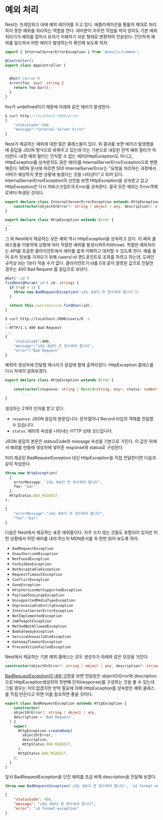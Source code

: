 # 예외 처리

Nest는 프레임워크 내에 예외 레이어를 두고 있다. 애플리케이션을 통틀어 제대로 처리하지 못한 예외를 처리하는 역할을 한다. 여러분이 아무런 작업을 하지 않아도 기본 예외 처리기가 예외를 잡아서 유저가 이해하기 쉬운 형태로 변환하여 전송된다. 간단하게 예외를 일으켜서 어떤 에러가 발생하는지 확인해 보도록 하자.

```ts
import { InternalServerErrorException } from '@nestjs/common';

@Controller()
export class AppController {
    ...

  @Get('/error')
  error(foo: any): string {
    return foo.bar();
  }
}
```

foo가 undefined이기 때문에 아래와 같은 에러가 발생한다.

```ts
$ curl http://localhost:3000/error
{
    "statusCode":500,
    "message":"Internal Server Error"
}
```

Nest가 제공하는 예외에 대한 많은 클래스들이 있다. 위 결과를 보면 에러가 발생했을 때 응답을 JSON 형식으로 바꿔주고 있는데 이는 기본으로 내장된 전역 예외 필터가 처리한다. 내장 예외 필터는 인식할 수 없는 에러(HttpException도 아니고, HttpException를 상속받지도 않은 에러)를 InternalServerErrorException으로 변환해준다. MDN 문서에 따르면 500 InternalServerError는 "요청을 처리하는 과정에서 서버가 예상하지 못한 상황에 놓였다는 것을 나타낸다"고 되어 있다. InternalServerErrorException의 선언을 보면 HttpException을 상속받고 있고 HttpException은 다시 자바스크립트의 Error를 상속한다. 결국 모든 예외는 Error객체 로부터 파생된 것이다.

```ts
export declare class InternalServerErrorException extends HttpException {
    constructor(objectOrError?: string | object | any, description?: string);
}

export declare class HttpException extends Error {
...
}
```

그 외 Nest에서 제공하는 모든 예외 역시 HttpException을 상속하고 있다. 이 예외 클래스들을 이용하여 상황에 따라 적절한 예외를 발생시켜주자(throw). 적절한 예외처리는 API를 호출한 클라이언트에서 에러를 쉽게 이해하고 대처할 수 있도록 한다. 예를 들어 유저 정보를 가져오기 위해 /users/:id 엔드포인트로 조회를 하려고 하는데, 도메인 규칙상 id는 1보다 작을 수가 없다. 클라이언트가 id를 0과 같이 잘못된 값으로 전달한 경우는 400 Bad Request 를 응답으로 보낸다.

```ts
@Get(':id')
findOne(@Param('id') id: string) {
  if (+id < 1) {
    throw new BadRequestException('id는 0보다 큰 정수여야 합니다');
  }

  return this.usersService.findOne(+id);
}
```

```bash
$ curl http://localhost:3000/users/0 -v
...
< HTTP/1.1 400 Bad Request
...
{
    "statusCode":400,
    "message":"id는 0보다 큰 정수여야 합니다",
    "error":"Bad Request"
}
```

예외의 생성자에 전달할 메시지가 응답에 함께 출력되었다. HttpException 클래스를 다시 자세히 살펴보겠다.

```ts
export declare class HttpException extends Error {
        ...
    constructor(response: string | Record<string, any>, status: number);
        ...
}
```

생성자는 2개의 인자를 받고 있다.

- `response`: JSON 응답의 본문입니다. 문자열이나 Record 타입의 객체를 전달할 수 있습니다.
- `status`: 에러의 속성을 나타내는 HTTP 상태 코드입니다.

JSON 응답의 본문은 statusCode와 message 속성을 기본으로 가진다. 이 값은 위에서 예외를 만들때 생성자에 넣어준 response와 status로 구성된다.

미리 제공된 BadRequestException 대신 HttpException을 직접 전달한다면 다음과 같이 작성한다.

```ts
throw new HttpException(
  {
    errorMessage: 'id는 0보다 큰 정수여야 합니다',
    foo: 'bar'
  },
  HttpStatus.BAD_REQUEST
);

```

```ts
{
    "errorMessage":"id는 0보다 큰 정수여야 합니다",
    "foo":"bar"
}
```

다음은 Nest에서 제공하는 표준 예외들이다. 자주 쓰지 않는 것들도 포함되어 있지만 어떤 상황에서 어떤 에러를 내야 하는지 MDN문서를 꼭 한번 읽어 보도록 하자.

- `BadRequestException`
- `UnauthorizedException`
- `NotFoundException`
- `ForbiddenException`
- `NotAcceptableException`
- `RequestTimeoutException`
- `ConflictException`
- `GoneException`
- `HttpVersionNotSupportedException`
- `PayloadTooLargeException`
- `UnsupportedMediaTypeException`
- `UnprocessableEntityException`
- `InternalServerErrorException`
- `NotImplementedException`
- `ImATeapotException`
- `MethodNotAllowedException`
- `BadGatewayException`
- `ServiceUnavailableException`
- `GatewayTimeoutException`
- `PreconditionFailedException`

Nest에서 제공하는 기본 예외 클래스는 모두 생성자가 아래와 같은 모양을 가진다.

```ts
constructor(objectOrError?: string | object | any, description?: string);
```

[BadRequestException의 내부 구현](https://github.com/nestjs/nest/blob/master/packages/common/exceptions/bad-request.exception.ts)을 보면 전달받은 objectOrError와 description으로 HttpException생성자의 첫번째 인자(response)를 구성하는 것을 볼 수 있는데 그럴 경우는 거의 없겠지만 만약 필요에 의해 HttpException를 상속받은 예외 클래스를 직접 만든다고 하면 이를 참조하면 좋을 것이다.

```ts
export class BadRequestException extends HttpException {
    constructor(
    objectOrError?: string | object | any,
    description = 'Bad Request',
  ) {
    super(
      HttpException.createBody(
        objectOrError,
        description,
        HttpStatus.BAD_REQUEST,
      ),
      HttpStatus.BAD_REQUEST,
    );
  }
}
```

앞서 BadRequestException을 던진 예외를 조금 바꿔 description을 전달해 보겠다.

```ts
throw new BadRequestException('id는 0보다 큰 정수여야 합니다', 'id format exception');
```

```json
{
    "statusCode": 400,
    "message": "id는 0보다 큰 정수여야 합니다",
    "error": "id format exception"
}
```